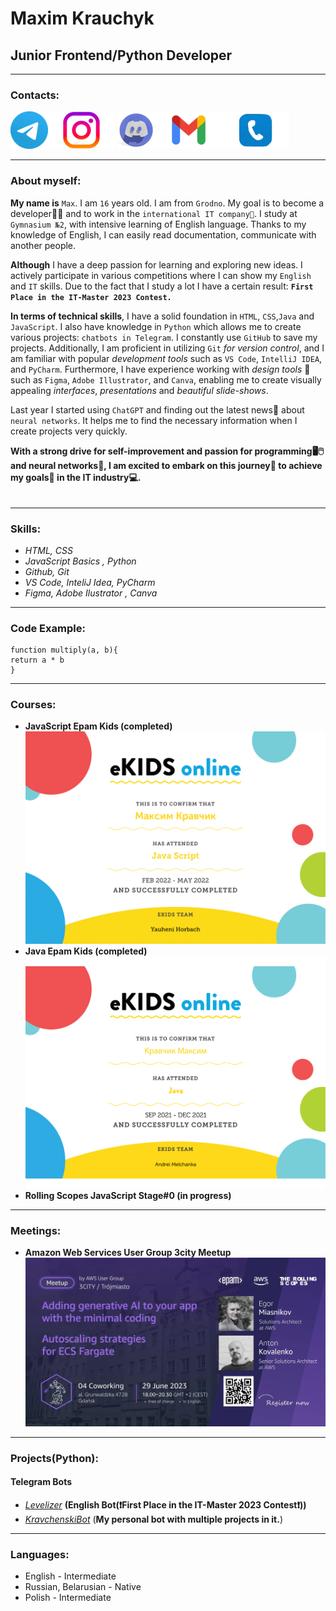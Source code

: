 # Maxim Krauchyk
## Junior Frontend/Python Developer
***
### Contacts:

[!['Telegram'](images_md/telegram_logo.png)](https://t.me/kravchenski)[!['Instagram'](images_md/instagram_logo.png)](https://www.instagram.com/maxkravchenski/) [!['Discord'](images_md/discord_logo.png)](https://discordapp.com/users/893778320410419280)[!['Gmail'](images_md/gmail_logo.png)](mailto:krasavamaks64@gmail.com)[!['Phone'](images_md/phone_logo.png)](tel:+375295045955)

***
### About myself:
__My name is__ `Max`. I am `16` years old. I am from `Grodno`. My goal is to become a developer👨‍💻 and to work in the `international IT company🏢`. I study at `Gymnasium №2`, with intensive learning of English language. Thanks to my knowledge of English, I can easily read documentation, communicate with another people.

__Although__  I have a deep passion for learning and exploring new ideas. I actively participate in various competitions where I can show my `English` and `IT` skills. Due to the fact that I study a lot I have a certain result: __`First Place in the IT-Master 2023 Contest.`__


<!-- ___web development, create applications, game development, and design.___ -->

__In terms of technical skills__, I have a solid foundation in `HTML`, `CSS`,`Java` and `JavaScript`. I also have knowledge in `Python` which allows me to create various projects: `chatbots in Telegram`. I constantly use `GitHub` to save my projects. Additionally, I am proficient in utilizing `Git` _for version control_, and I am familiar with popular _development tools_ such as `VS Code`, `IntelliJ IDEA`, and `PyCharm`. Furthermore, I have experience working with _design tools_ 🎨 such as `Figma`, `Adobe Illustrator`, and `Canva`, enabling me to create visually appealing _interfaces_, _presentations_ and _beautiful slide-shows_.

Last year I started using `ChatGPT` and finding out the latest news📰 about `neural networks`. It helps me to find the necessary information when I create projects very quickly.

__With a strong drive for self-improvement and passion for programming🖥️🖱️ and  neural networks🤖, I am excited to embark on this journey🚢 to achieve my goals🎯 in the IT industry💻.__
ㅤㅤㅤㅤㅤㅤㅤㅤㅤㅤㅤㅤㅤㅤㅤㅤㅤㅤㅤㅤㅤㅤㅤㅤㅤㅤㅤㅤ
***
### Skills:
 * _HTML, CSS_
 * _JavaScript Basics , Python_
 *  _Github, Git_
 * _VS Code, InteliJ Idea, PyCharm_
 * _Figma,  Adobe Ilustrator , Canva_

***


### Code Example:
    function multiply(a, b){
    return a * b  
    }

***
### Courses:
* __JavaScript Epam Kids (completed)__
![js_certificate](images_md/js_certificate.png)
* __Java Epam Kids (completed)__
![java_certificate](images_md/java_certificate.png)
* __Rolling Scopes JavaScript Stage#0 (in progress)__


***
### Meetings:
* __Amazon Web Services User Group 3city Meetup__
![__AWS meeting__](images_md/aws_meeting.png)

***

### Projects(Python):
#### Telegram Bots
* [_Levelizer_](https://t.me/LevelizerBot) __(English Bot(❗️First Place in the IT-Master 2023 Contest❗️))__
* [_KravchenskiBot_](https://t.me/KravchenskiBot) (__My personal bot with multiple projects in it.__)

***
### Languages:
* English - Intermediate
* Russian, Belarusian - Native
* Polish - Intermediate